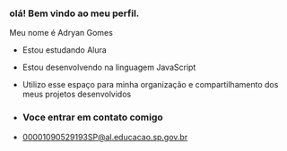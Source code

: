 ### olá! Bem vindo ao meu perfil.

Meu nome é Adryan Gomes

- Estou estudando Alura
- Estou desenvolvendo na linguagem JavaScript
- Utilizo esse espaço para minha organização e compartilhamento dos meus projetos desenvolvidos

- ### Voce entrar em contato comigo

- 00001090529193SP@al.educacao.sp.gov.br
